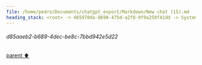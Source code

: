 ```yaml
---
file: /home/pedro/Documents/chatgpt_export/Markdown/New chat (15).md
heading_stack: <root> -> 465970da-8698-475d-a2f8-9f9a250f41dd -> System -> d85aaeb2-b689-4dec-be8c-7bbd942e5d22
---
```

###### d85aaeb2-b689-4dec-be8c-7bbd942e5d22
[parent ⬆️](#465970da-8698-475d-a2f8-9f9a250f41dd)
